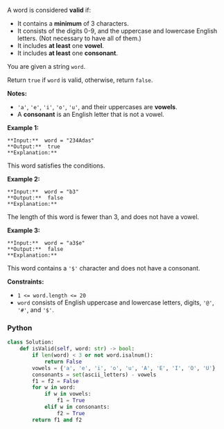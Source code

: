A word is considered  **valid**  if:

-   It contains a  **minimum**  of 3 characters.
-   It consists of the digits 0-9, and the uppercase and lowercase English letters. (Not necessary to have all of them.)
-   It includes  **at least**  one  **vowel**.
-   It includes  **at least**  one  **consonant**.

You are given a string  `word`.

Return  `true`  if  `word`  is valid, otherwise, return  `false`.

**Notes:**

-   `'a'`,  `'e'`,  `'i'`,  `'o'`,  `'u'`, and their uppercases are  **vowels**.
-   A  **consonant**  is an English letter that is not a vowel.

**Example 1:**
```
**Input:**  word = "234Adas"
**Output:**  true
**Explanation:**
```

This word satisfies the conditions.

**Example 2:**
```
**Input:**  word = "b3"
**Output:**  false
**Explanation:**
```

The length of this word is fewer than 3, and does not have a vowel.

**Example 3:**
```
**Input:**  word = "a3$e"
**Output:**  false
**Explanation:**
```

This word contains a  `'$'`  character and does not have a consonant.

**Constraints:**

-   `1 <= word.length <= 20`
-   `word`  consists of English uppercase and lowercase letters, digits,  `'@'`,  `'#'`, and  `'$'`.


### Python

```python
class Solution:
    def isValid(self, word: str) -> bool:
        if len(word) < 3 or not word.isalnum():
            return False
        vowels = {'a', 'e', 'i', 'o', 'u', 'A', 'E', 'I', 'O', 'U'}
        consonants = set(ascii_letters) - vowels
        f1 = f2 = False
        for w in word:
            if w in vowels:
                f1 = True
            elif w in consonants:
                f2 = True
        return f1 and f2
```